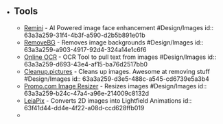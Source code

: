 - ## Tools
	- [Remini](https://app.remini.ai) - AI Powered image face enhancement #Design/Images
	  id:: 63a3a259-31f4-4b3f-a590-d2b5b891e01b
	- [RemoveBG](https://www.remove.bg/) - Removes image backgrounds #Design/Images
	  id:: 63a3a259-a903-4917-92d4-324a14e1c6f6
	- [Online OCR](https://www.onlineocr.net/) - OCR Tool to pull text from images #Design/Images
	  id:: 63a3a259-d693-43e4-af15-ba76d2517bb0
	- [Cleanup.pictures](https://cleanup.pictures/) - Cleans up  images. Awesome at removing stuff #Design/Images
	  id:: 63a3a259-d3e5-488c-a545-cd6739e5a3b4
	- [Promo.com Image Resizer](https://promo.com/tools/image-resizer/) - Resizes images #Design/Images
	  id:: 63a3a259-b24c-47a4-a96e-214009c8132d
	- [LeiaPix](https://convert.leiapix.com/) - Converts 2D images into Lightfield Animations
	  id:: 63f41d44-dd4e-4f22-a08d-ccd628ffb019
	-